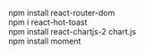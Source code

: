 npm install react-router-dom<br>
npm i react-hot-toast<br>
npm install react-chartjs-2 chart.js<br>
npm install moment<br>
